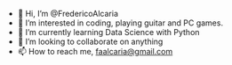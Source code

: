 - 👋 Hi, I’m @FredericoAlcaria
- 👀 I’m interested in coding, playing guitar and PC games.
- 🌱 I’m currently learning Data Science with Python
- 💞️ I’m looking to collaborate on anything 
- 📫 How to reach me, faalcaria@gmail.com

<!---
FredericoAlcaria/FredericoAlcaria is a ✨ special ✨ repository because its `README.md` (this file) appears on your GitHub profile.
You can click the Preview link to take a look at your changes.
--->
